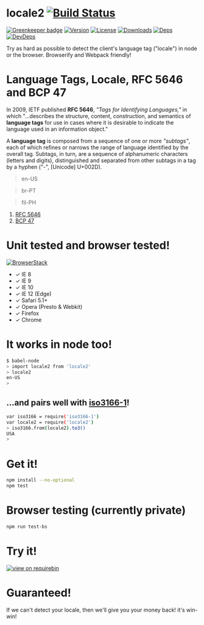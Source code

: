 # locale2 [![Build Status][travis-image]][travis-url]

[![Greenkeeper badge](https://badges.greenkeeper.io/moimikey/locale2.svg)](https://greenkeeper.io/)
[![Version][npm-version-image]][npm-version-url] [![License][npm-license-image]][npm-license-url] [![Downloads][npm-downloads-image]][npm-downloads-url] [![Deps][npm-deps-image]][npm-deps-url] [![DevDeps][npm-devdeps-image]][npm-devdeps-url]

Try as hard as possible to detect the client's language tag ("locale") in node or the browser. Browserify and Webpack friendly!

# Language Tags, Locale, RFC 5646 and BCP 47

In 2009, IETF published **RFC 5646**, _"Tags for Identifying Languages,"_ in which "...describes the structure, content, construction, and semantics of **language tags** for use in cases where it is desirable to indicate the language used in an information object."

A **language tag** is composed from a sequence of one or more _"subtags"_, each of which refines or narrows the range of language identified by the overall tag.  Subtags, in turn, are a sequence of alphanumeric characters (letters and digits), distinguished and separated from other subtags in a tag by a hyphen ("-", [Unicode] U+002D).

> en-US

> br-PT

> fil-PH

1. [RFC 5646](https://tools.ietf.org/html/rfc5646)
1. [BCP 47](https://tools.ietf.org/html/bcp47)

# Unit tested and browser tested!
[![BrowserStack][browserstack-logo]][browserstack-url]
- ✓ IE 8
- ✓ IE 9
- ✓ IE 10
- ✓ IE 12 (Edge)
- ✓ Safari 5.1+
- ✓ Opera (Presto & Webkit)
- ✓ Firefox
- ✓ Chrome

# It works in node too!
```sh
$ babel-node
> import locale2 from 'locale2'
> locale2
en-US
>
```

## ...and pairs well with [iso3166-1](https://npmjs.org/package/iso3166-1)!
```sh
var iso3166 = require('iso3166-1')
var locale2 = require('locale2')
> iso3166.from(locale2).to3()
USA
>
```

# Get it!
```sh
npm install --no-optional
npm test
```

# Browser testing (currently private)
```sh
npm run test-bs
```

# Try it!
[![view on requirebin](http://requirebin.com/badge.png)](http://requirebin.com/?gist=8394988344ff2514df5e)

# Guaranteed!
If we can't detect your locale, then we'll give you your money back! it's win-win!

[browserstack-logo]: https://raw.githubusercontent.com/moimikey/locale2/master/assets/bs.png
[browserstack-url]: http://browserstack.com
[npm-version-url]: https://www.npmjs.com/package/locale2
[npm-version-image]: https://img.shields.io/npm/v/locale2.svg
[npm-license-url]: https://github.com/moimikey/locale2/blob/master/LICENSE
[npm-license-image]: https://img.shields.io/npm/l/locale2.svg
[npm-downloads-url]: https://www.npmjs.com/package/locale2
[npm-downloads-image]: https://img.shields.io/npm/dm/locale2.svg
[npm-deps-url]: https://david-dm.org/moimikey/locale2
[npm-deps-image]: https://img.shields.io/david/moimikey/locale2.svg
[npm-devdeps-url]: https://david-dm.org/moimikey/locale2
[npm-devdeps-image]: https://img.shields.io/david/dev/moimikey/locale2.svg
[travis-url]: https://travis-ci.org/moimikey/locale2
[travis-image]: https://travis-ci.org/moimikey/locale2.svg?branch=master

